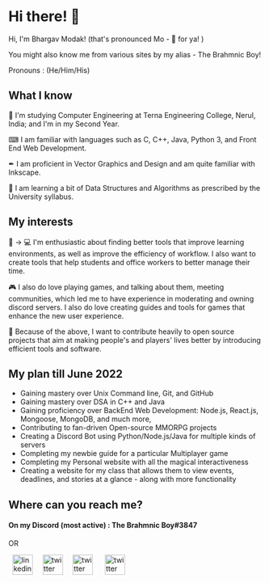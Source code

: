 # Hi there! 👋

Hi, I'm Bhargav Modak! (that's pronounced Mo - 🦆 for ya! )

You might also know me from various sites by my alias - The Brahmnic Boy!

Pronouns : (He/Him/His)

## What I know 

🏫 I'm studying Computer Engineering at Terna Engineering College, Nerul, India; and I'm in my Second Year.

⌨ I am familiar with languages such as C, C++, Java, Python 3, and Front End Web Development.

✒ I am proficient in Vector Graphics and Design and am quite familiar with Inkscape.

🔗 I am learning a bit of Data Structures and Algorithms as prescribed by the University syllabus.

## My interests

📖 → 💻 I'm enthusiastic about finding better tools that improve learning environments, as well as improve the efficiency of workflow. I also want to create tools that help students and office workers to better manage their time.

🎮 I also do love playing games, and talking about them, meeting communities, which led me to have experience in moderating and owning discord servers. I also do love creating guides and tools for games that enhance the new user experience.

👐 Because of the above, I want to contribute heavily to open source projects that aim at making people's and players' lives better by introducing efficient tools and software.

## My plan till June 2022
- Gaining mastery over Unix Command line, Git, and GitHub
- Gaining mastery over DSA in C++ and Java
- Gaining proficiency over BackEnd Web Development: Node.js, React.js, Mongoose, MongoDB, and much more,
- Contributing to fan-driven Open-source MMORPG projects
- Creating a Discord Bot using Python/Node.js/Java for multiple kinds of servers
- Completing my newbie guide for a particular Multiplayer game
- Completing my Personal website with all the magical interactiveness
- Creating a website for my class that allows them to view events, deadlines, and stories at a glance - along with more functionality

## Where can you reach me?

#### On my Discord (most active) : The Brahmnic Boy#3847

OR

&nbsp;&nbsp;[<img src='https://github.com/TheDudeThatCode/TheDudeThatCode/blob/master/Assets/Linkedin.svg' alt='linkedin' height='40'>](https://www.linkedin.com/in/thebrahmnicboy/)&nbsp;&nbsp;&nbsp;&nbsp;  [<img src='https://github.com/TheDudeThatCode/TheDudeThatCode/blob/master/Assets/Twitter.svg' alt='twitter' height='40'>](https://twitter.com/thebrahmnicboy)&nbsp;&nbsp;&nbsp;&nbsp;  [<img src='https://github.com/TheDudeThatCode/TheDudeThatCode/raw/master/Assets/Gmail.svg' alt='twitter' height='40'>](mailto:thebrahmnicboy@gmail.com) &nbsp;&nbsp;&nbsp;&nbsp;  [<img src='https://cdns.iconmonstr.com/wp-content/assets/preview/2016/240/iconmonstr-reddit-4.png' alt='twitter' height='40'>](https://www.reddit.com/user/TheBrahmnicBoy) 
